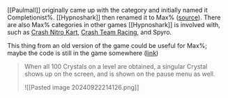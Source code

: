 [[Paulmall]] originally came up with the category and initially named it Completionist%. [[Hypnoshark]] then renamed it to Max% ([source](https://discord.com/channels/313375426112389123/408694062862958592/1284559770480545995)). There are also Max% categories in other games [[Hypnoshark]] is involved with, such as [Crash Nitro Kart](https://www.speedrun.com/cnk?h=Max&x=xd1g034d), [Crash Team Racing](https://www.speedrun.com/ctr), and Spyro.

This thing from an old version of the game could be useful for Max%; maybe the code is still in the game somewhere ([link](https://tcrf.net/Proto:Croc_2_(Windows,_PlayStation)/US_Demo#General_Differences))

> When all 100 Crystals on a level are obtained, a singular Crystal shows up on the screen, and is shown on the pause menu as well.
>  
> ![[Pasted image 20240922214126.png]]